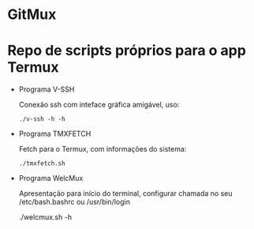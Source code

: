 # GitMux
# Repo de scripts próprios para o app Termux


- Programa V-SSH 

  Conexão ssh com inteface gráfica amigável, uso:

      ./v-ssh -h -h


- Programa TMXFETCH 

  Fetch para o Termux, com informações do sistema:
  
      ./tmxfetch.sh


- Programa WelcMux
  
  Apresentação para início do terminal, configurar chamada 
  no seu /etc/bash.bashrc ou /usr/bin/login

     ./welcmux.sh -h


